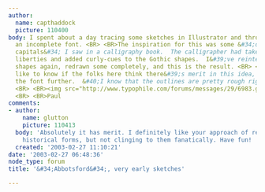 ```yaml
---
author:
  name: capthaddock
  picture: 110400
body: I spent about a day tracing some sketches in Illustrator and throwing together
  an incomplete font. <BR> <BR>The inspiration for this was some &#34;decorative Gothic
  capitals&#34; I saw in a calligraphy book.  The calligrapher had taken some artistic
  liberties and added curly-cues to the Gothic shapes.  I&#39;ve reinterpreted the
  shapes again, redrawn some completely, and this is the result. <BR> <BR>I&#39;d
  like to know if the folks here think there&#39;s merit in this idea, and in developing
  the font further.  &#40;I know that the outlines are pretty rough right now&#41;
  <BR> <BR><img src="http://www.typophile.com/forums/messages/29/6983.gif" alt="Abbotsford">
  <BR> <BR>Paul
comments:
- author:
    name: glutton
    picture: 110413
  body: 'Absolutely it has merit. I definitely like your approach of referencing those
    historical forms, but not clinging to them fanatically. Have fun! '
  created: '2003-02-27 11:10:21'
date: '2003-02-27 06:48:36'
node_type: forum
title: '&#34;Abbotsford&#34;, very early sketches'

---
```

